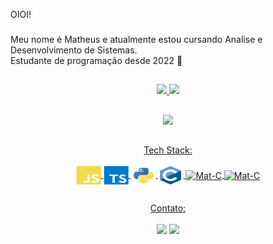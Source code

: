 OIOI!
###
<p>
Meu nome é Matheus e atualmente estou cursando Analise e Desenvolvimento de Sistemas. <br>
Estudante de programação desde 2022 🤠
</p>

##
<div align="center">
  <a href="https://github.com/Mat-Queiroz">
  <img height="130em" src="https://github-readme-stats.vercel.app/api?username=Mat-Queiroz&show_icons=true&theme=radical&include_all_commits=true&count_private=true"/>
  <img height="130em" src="https://github-readme-stats.vercel.app/api/top-langs/?username=Mat-Queiroz&layout=compact&langs_count=7&theme=radical"/>
</div>

##
<div align="center">
  <img src="https://github.com/Mat-Queiroz/Mat-Queiroz/assets/126326790/ceea860f-9ee1-43c7-a274-d0b6c41695f0.jpg"
</div>
    
##
<div align="center"> Tech Stack: </div>
<div style="display: inline_block" align="center"><br>
  <img align="center" alt="Mat-Js" height="30" width="40" src="https://raw.githubusercontent.com/devicons/devicon/master/icons/javascript/javascript-plain.svg">
  <img align="center" alt="Mat-Ts" height="30" width="40" src="https://raw.githubusercontent.com/devicons/devicon/master/icons/typescript/typescript-plain.svg">
  <img align="center" alt="Mat-Python" height="30" width="40" src="https://raw.githubusercontent.com/devicons/devicon/master/icons/python/python-original.svg">
  <img align="center" alt="Mat-C" height="30" width="40" src="https://raw.githubusercontent.com/devicons/devicon/master/icons/c/c-original.svg">
  <img align="center" alt="Mat-C" height="30" width="40" src="https://cdn.jsdelivr.net/gh/devicons/devicon/icons/html5/html5-original.svg" />
  <img align="center" alt="Mat-C" height="30" width="40" src="https://cdn.jsdelivr.net/gh/devicons/devicon/icons/css3/css3-original.svg" />
  

</div>

##

<div align="center"> Contato:</div>
<br>
<div align="center">
  <a href = "mailto:matheusqueiroz1803.com"><img src="https://img.shields.io/badge/-Gmail-%23333?style=for-the-badge&logo=gmail&logoColor=white" target="_blank"></a>
  <a href="https://www.linkedin.com/in/matheus-queiroz-andrade-3abb27267/" target="_blank"><img src="https://img.shields.io/badge/-LinkedIn-%230077B5?style=for-the-badge&logo=linkedin&logoColor=white" target="_blank"></a> 
</div>
